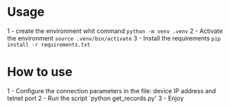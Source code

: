 # Usage
1 - create the environment whit command `python -m venv .venv`
2 - Activate the environment `source .venv/bin/activate`
3 - Install the requirements `pip install -r requirements.txt`

# How to use
1 - Configure the connection parameters in the file:
device IP address and telnet port
2 - Run the script `python get_records.py'
3 - Enjoy
